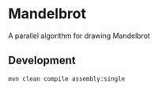 # Mandelbrot
A parallel algorithm for drawing Mandelbrot

## Development

```bash
mvn clean compile assembly:single
```